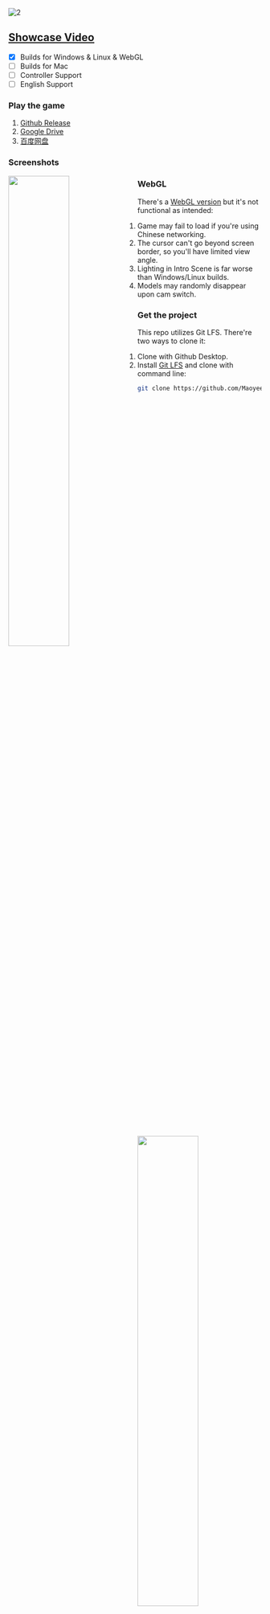 ![2](https://user-images.githubusercontent.com/100255436/211665714-782d981d-e8de-427d-bcbd-99a86bac1a81.jpg)
## [Showcase Video](https://www.bilibili.com/video/BV1vD4y1p7cu)
- [x]  Builds for Windows & Linux & WebGL
- [ ]  Builds for Mac
- [ ]  Controller Support
- [ ]  English Support

### Play the game
1. [Github Release](https://github.com/Maoyeedy/Qiyu_UnityProject/releases)
2. [Google Drive](https://drive.google.com/drive/folders/1_oDC0mpXIAc013O8Lg83KPEgBYd-f68W?usp=share_link)
3. [百度网盘](https://pan.baidu.com/s/1jNLDf6HgLhMtJjXes-VFRQ?pwd=2auj)

### Screenshots
<div style="width:100%">
  <img src="https://s2.loli.net/2023/01/11/lRDscAX735EfQ6h.jpg" style="width:49%;float:left; margin-right:2%">
  <img src="https://s2.loli.net/2023/01/11/WCPDGzETcSqs26f.jpg" style="width:49%;float:right; margin-left:2%">
</div>
<div style="width:100%">
  <img src="https://s2.loli.net/2023/01/11/UFVexGzcwSmIvO8.jpg" style="width:49%;float:left; margin-right:2%">
  <img src="https://s2.loli.net/2023/01/11/KCVkytN7aqeGp4w.jpg" style="width:49%;float:right; margin-left:2%">
</div>
<div style="width:100%">
  <img src="https://s2.loli.net/2023/01/11/VrqDxtm9ylhvXdb.jpg" style="width:49%;float:left; margin-right:2%">
  <img src="https://s2.loli.net/2023/01/11/CBmMVpFIa3v1KyA.jpg" style="width:49%;float:right; margin-left:2%">
</div>

### WebGL
There's a [WebGL version](https://play.unity.com/mg/other/webgl-v1s) but it's not functional as intended:
1. Game may fail to load if you're using Chinese networking.
2. The cursor can't go beyond screen border, so you'll have limited view angle.
3. Lighting in Intro Scene is far worse than Windows/Linux builds.
4. Models may randomly disappear upon cam switch.

### Get the project
This repo utilizes Git LFS. There're two ways to clone it:
1. Clone with Github Desktop.
2. Install [Git LFS](https://git-lfs.com/) and clone with command line:
```bash
git clone https://github.com/Maoyeedy/Qiyu_UnityProject.git
```
